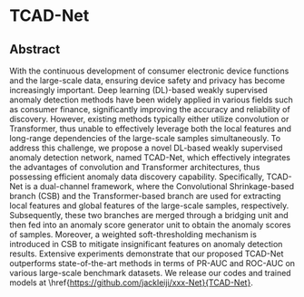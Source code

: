 # TCAD-Net

## Abstract

With the continuous development of consumer electronic device functions and the large-scale data, ensuring device safety and privacy has become increasingly important. Deep learning (DL)-based weakly supervised anomaly detection methods have been widely applied in various fields such as consumer finance, significantly improving the accuracy and reliability of discovery. However, existing methods typically either utilize convolution or Transformer, thus unable to effectively leverage both the local features and long-range dependencies of the large-scale samples simultaneously. To address this challenge, we propose a novel DL-based weakly supervised anomaly detection network, named TCAD-Net, which effectively integrates the advantages of convolution and Transformer architectures, thus possessing efficient anomaly data discovery capability. Specifically, TCAD-Net is a dual-channel framework, where the Convolutional Shrinkage-based branch (CSB) and the Transformer-based branch are used for extracting local features and global features of the large-scale samples, respectively. Subsequently, these two branches are merged through a bridging unit and then fed into an anomaly score generator unit to obtain the anomaly scores of samples. Moreover, a weighted soft-thresholding mechanism is introduced in CSB to mitigate insignificant features on anomaly detection results. Extensive experiments demonstrate that our proposed TCAD-Net outperforms state-of-the-art methods in terms of PR-AUC and ROC-AUC on various large-scale benchmark datasets. We release our codes and trained models at \href{https://github.com/jackleiji/xxx-Net}{TCAD-Net}.

